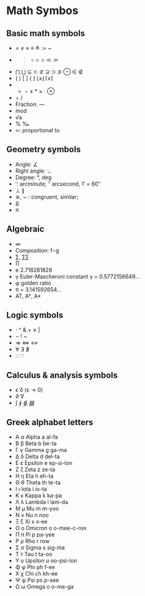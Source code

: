 # Math Symbos

## Basic math symbols
- = ≠ ≈	≡ ≜ := ~
- >	< ≥	≤ ≪ ≫
- ⋂ ⋃ ⊆ ⊂ ⊄ ⊇ ⊃ ⊅ ⊖ ∈ ∉
- ( ) [ ] { } ⌊x⌋ ⌈x⌉
- +	− ±	* ×	⋅ ⊗
- ÷	/
- Fraction: —
- mod
- √a
- % ‰
- ∝: proportional to	

## Geometry symbols
- Angle: ∠
- Right angle:	∟
- Degree: °, deg
- ′: arcminute; ″ arcsecond, 1′ = 60″
- ⊥ ∥
- ≅, ~ : congruent, similar;
- Δ
- π
 
## Algebraic
- ∞
- Composition: f∘g
- ∑, ∑∑
- ∏
- e	2.718281828
- γ	Euler-Mascheroni constant	γ = 0.5772156649...	 
- φ	golden ratio
- π	= 3.141592654...
- AT, A†, A*

## Logic symbols
- ⋅	^ &	+ ∨ |
- ¬ ! ~	
- ⇒ ⇔ ↔
- ∀	∃ ∄ 
- ∴	∵

## Calculus & analysis symbols
- ε δ (ε → 0)	 
- ∂ ∇
- ∫ ∮ ∯ ∰ 

## Greek alphabet letters
- Α	α	Alpha	a	al-fa
- Β	β	Beta	b	be-ta
- Γ	γ	Gamma	g	ga-ma
- Δ	δ	Delta	d	del-ta
- Ε	ε	Epsilon	e	ep-si-lon
- Ζ	ζ	Zeta	z	ze-ta
- Η	η	Eta	h	eh-ta
- Θ	θ	Theta	th	te-ta
- Ι	ι	Iota	i	io-ta
- Κ	κ	Kappa	k	ka-pa
- Λ	λ	Lambda	l	lam-da
- Μ	μ	Mu	m	m-yoo
- Ν	ν	Nu	n	noo
- Ξ	ξ	Xi	x	x-ee
- Ο	ο	Omicron	o	o-mee-c-ron
- Π	π	Pi	p	pa-yee
- Ρ	ρ	Rho	r	row
- Σ	σ	Sigma	s	sig-ma
- Τ	τ	Tau	t	ta-oo
- Υ	υ	Upsilon	u	oo-psi-lon
- Φ	φ	Phi	ph	f-ee
- Χ	χ	Chi	ch	kh-ee
- Ψ	ψ	Psi	ps	p-see
- Ω	ω	Omega	o	o-me-ga

